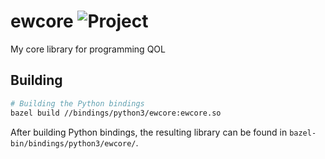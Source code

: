 # ewcore ![Project](https://github.com/Ewpratten/ewcore/workflows/Project/badge.svg)
My core library for programming QOL

## Building

```sh
# Building the Python bindings
bazel build //bindings/python3/ewcore:ewcore.so

```

After building Python bindings, the resulting library can be found in `bazel-bin/bindings/python3/ewcore/`.